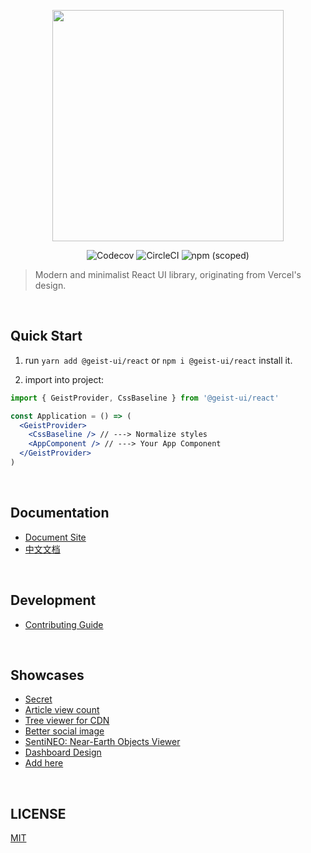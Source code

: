 <p align="center" height="370">
<img align="center" height="370" src="https://user-images.githubusercontent.com/11304944/91128466-dfc96c00-e6da-11ea-8b03-a96e6b98667d.png">
</p>

<p align="center">
<img alt="Codecov" src="https://img.shields.io/codecov/c/github/geist-org/react?style=for-the-badge&labelColor=000000">
<img alt="CircleCI" src="https://img.shields.io/circleci/build/github/geist-org/react?style=for-the-badge&labelColor=000000">
<img alt="npm (scoped)" src="https://img.shields.io/npm/v/@geist-ui/react?style=for-the-badge&labelColor=000000">
</p>

> Modern and minimalist React UI library, originating from Vercel's design.

<br/>

## Quick Start

1. run `yarn add @geist-ui/react` or `npm i @geist-ui/react` install it.

2. import into project:

```jsx
import { GeistProvider, CssBaseline } from '@geist-ui/react'

const Application = () => (
  <GeistProvider>
    <CssBaseline /> // ---> Normalize styles
    <AppComponent /> // ---> Your App Component
  </GeistProvider>
)
```

<br/>

## Documentation

- [Document Site](https://react.geist-ui.dev)
- [中文文档](https://react.geist-ui.dev/zh-cn)

<br/>

## Development

- [Contributing Guide](https://github.com/geist-org/react/blob/master/.github/CONTRIBUTING.md)

<br/>

## Showcases

- [Secret](https://secret.gl/)
- [Article view count](https://views-docs.unix.bio/)
- [Tree viewer for CDN](https://cdn.unix.bio/)
- [Better social image](https://img.unix.bio/)
- [SentiNEO: Near-Earth Objects Viewer](https://sentineo.app)
- [Dashboard Design](https://github.com/ofekashery/react-dashboard-design)
- [Add here](https://github.com/geist-org/react/issues/new)

<br/>

## LICENSE

[MIT](./LICENSE)
